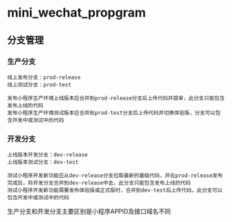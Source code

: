 # mini_wechat_propgram

## 分支管理
### 生产分支
```text
线上发布分支：prod-release
线上测试分支：prod-test

发布小程序生产环境上线版本应合并到prod-release分支后上传代码并提审，此分支只能包含发布上线的代码
发布小程序生产环境测试版本应合并到prod-test分支后上传代码并切换体验版，分支可以包含开发中或测试中的代码
```

### 开发分支
```text
上线版本开发分支：dev-release
上线版本测试分支：dev-test

测试小程序开发新功能应从dev-release分支拉取最新的基础代码，并在prod-release发布完成后，将开发分支合并到dev-release中去，此分支只能包含发布上线的代码
测试小程序开发新功能需要发布体验版或正式版时，合并到dev-test后上传代码，此分支可以包含开发中或测试中的代码
```

生产分支和开发分支主要区别是小程序APPID及接口域名不同
